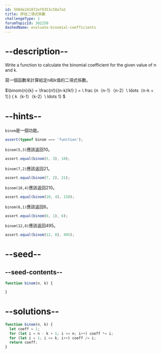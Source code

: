 ```yaml
---
id: 598de241872ef8353c58a7a2
title: 評估二項式係數
challengeType: 1
forumTopicId: 302259
dashedName: evaluate-binomial-coefficients
---
```


# --description--

Write a function to calculate the binomial coefficient for the given value of n and k.

寫一個函數來計算給定n和k值的二項式係數。

$\\binom{n}{k} = \\frac{n!}{(n-k)!k!} } = \\ frac {n（n-1）（n-2）\\ ldots（n-k + 1）} { k（k-1）（k-2）\\ ldots 1} $

# --hints--

`binom`是一個功能。

```js
assert(typeof binom === 'function');
```

`binom(5,3)`應該返回10。

```js
assert.equal(binom(5, 3), 10);
```

`binom(7,2)`應該返回21。

```js
assert.equal(binom(7, 2), 21);
```

`binom(10,4)`應該返回210。

```js
assert.equal(binom(10, 4), 210);
```

`binom(6,1)`應該返回6。

```js
assert.equal(binom(6, 1), 6);
```

`binom(12,8)`應該返回495。

```js
assert.equal(binom(12, 8), 495);
```

# --seed--

## --seed-contents--

```js
function binom(n, k) {

}
```

# --solutions--

```js
function binom(n, k) {
  let coeff = 1;
  for (let i = n - k + 1; i <= n; i++) coeff *= i;
  for (let i = 1; i <= k; i++) coeff /= i;
  return coeff;
}
```
